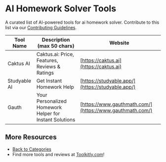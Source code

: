 # AI Homework Solver Tools

A curated list of AI-powered tools for ai homework solver. Contribute to this list via our [Contributing Guidelines](../CONTRIBUTING.md).

| Tool Name | Description (max 50 chars) | Website |
|-----------|----------------------------|---------|
| Caktus AI | Caktus.ai: Price, Features, Reviews & Ratings | [https://caktus.ai](https://caktus.ai) |
| Studyable AI | Get Instant Homework Help | [https://studyable.app/](https://studyable.app/) |
| Gauth | Your Personalized Homework Helper for Instant Solutions | [https://www.gauthmath.com/](https://www.gauthmath.com/) |

## More Resources
- [Back to Categories](../README.md)
- Find more tools and reviews at [Toolkitly.com](https://toolkitly.com)!
